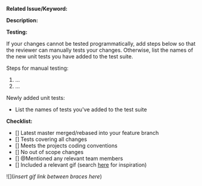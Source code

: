**Related Issue/Keyword:**

**Description:**

**Testing:**

If your changes cannot be tested programmatically, add steps below so that the reviewer can manually tests your changes. Otherwise, list the names of the new unit tests you have added to the test suite.

Steps for manual testing:

1. ...
2. ...

Newly added unit tests:

- List the names of tests you've added to the test suite


**Checklist:**

- [] Latest master merged/rebased into your feature branch
- [] Tests covering all changes 
- [] Meets the projects coding conventions
- [] No out of scope changes
- [] @Mentioned any relevant team members 
- [] Included a relevant gif (search [here](https://giphy.com/) for inspiration)

![](*insert gif link between braces here*)
